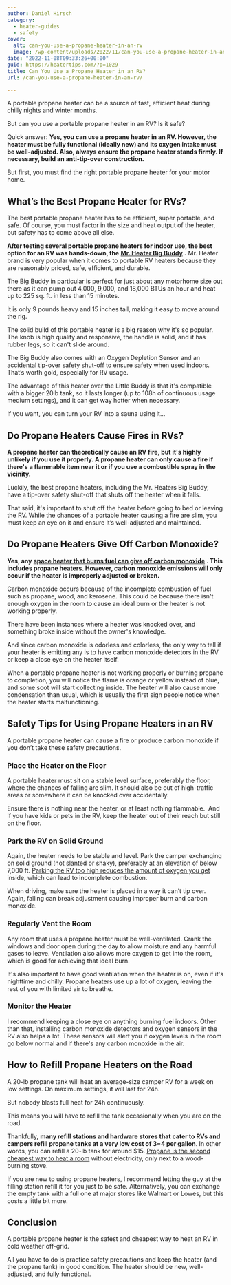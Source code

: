 ```yaml
---
author: Daniel Hirsch
category:
  - heater-guides
  - safety
cover:
  alt: can-you-use-a-propane-heater-in-an-rv
  image: /wp-content/uploads/2022/11/can-you-use-a-propane-heater-in-an-rv.jpg
date: "2022-11-08T09:33:26+00:00"
guid: https://heatertips.com/?p=1029
title: Can You Use a Propane Heater in an RV?
url: /can-you-use-a-propane-heater-in-an-rv/

---
```

A portable propane heater can be a source of fast, efficient heat during chilly nights and winter months.

But can you use a portable propane heater in an RV? Is it safe?

Quick answer: **Yes, you can use a propane heater in an RV. However, the heater must be fully functional (ideally new) and its oxygen intake must be well-adjusted. Also, always ensure the propane heater stands firmly. If necessary, build an anti-tip-over construction.**

But first, you must find the right portable propane heater for your motor home.

## What’s the Best Propane Heater for RVs?

The best portable propane heater has to be efficient, super portable, and safe. Of course, you must factor in the size and heat output of the heater, but safety has to come above all else.

**After testing several portable propane heaters for indoor use, the best option for an RV was hands-down, the** [**Mr. Heater Big Buddy**](/recommended-products/propane-heater/) **.** Mr. Heater brand is very popular when it comes to portable RV heaters because they are reasonably priced, safe, efficient, and durable.

The Big Buddy in particular is perfect for just about any motorhome size out there as it can pump out 4,000, 9,000, and 18,000 BTUs an hour and heat up to 225 sq. ft. in less than 15 minutes.

It is only 9 pounds heavy and 15 inches tall, making it easy to move around the rig.

The solid build of this portable heater is a big reason why it's so popular. The knob is high quality and responsive, the handle is solid, and it has rubber legs, so it can't slide around.

The Big Buddy also comes with an Oxygen Depletion Sensor and an accidental tip-over safety shut-off to ensure safety when used indoors. That’s worth gold, especially for RV usage.

The advantage of this heater over the Little Buddy is that it's compatible with a bigger 20lb tank, so it lasts longer (up to 108h of continuous usage medium settings), and it can get way hotter when necessary.

If you want, you can turn your RV into a sauna using it…

## Do Propane Heaters Cause Fires in RVs?

**A propane heater can theoretically cause an RV fire, but it's highly unlikely if you use it properly. A propane heater can only cause a fire if there's a flammable item near it or if you use a combustible spray in the vicinity.**

Luckily, the best propane heaters, including the Mr. Heaters Big Buddy, have a tip-over safety shut-off that shuts off the heater when it falls.

That said, it's important to shut off the heater before going to bed or leaving the RV. While the chances of a portable heater causing a fire are slim, you must keep an eye on it and ensure it’s well-adjusted and maintained.

## Do Propane Heaters Give Off Carbon Monoxide?

**Yes, any** [**space heater that burns fuel can give off carbon monoxide**](/do-space-heaters-emit-carbon-monoxide/) **. This includes propane heaters. However, carbon monoxide emissions will only occur if the heater is improperly adjusted or broken.**

Carbon monoxide occurs because of the incomplete combustion of fuel such as propane, wood, and kerosene. This could be because there isn't enough oxygen in the room to cause an ideal burn or the heater is not working properly.

There have been instances where a heater was knocked over, and something broke inside without the owner's knowledge.

And since carbon monoxide is odorless and colorless, the only way to tell if your heater is emitting any is to have carbon monoxide detectors in the RV or keep a close eye on the heater itself.

When a portable propane heater is not working properly or burning propane to completion, you will notice the flame is orange or yellow instead of blue, and some soot will start collecting inside. The heater will also cause more condensation than usual, which is usually the first sign people notice when the heater starts malfunctioning.

## Safety Tips for Using Propane Heaters in an RV

A portable propane heater can cause a fire or produce carbon monoxide if you don’t take these safety precautions.

### Place the Heater on the Floor

A portable heater must sit on a stable level surface, preferably the floor, where the chances of falling are slim. It should also be out of high-traffic areas or somewhere it can be knocked over accidentally.

Ensure there is nothing near the heater, or at least nothing flammable.  And if you have kids or pets in the RV, keep the heater out of their reach but still on the floor.

### Park the RV on Solid Ground

Again, the heater needs to be stable and level. Park the camper exchanging on solid ground (not slanted or shaky), preferably at an elevation of below 7,000 ft. [Parking the RV too high reduces the amount of oxygen you get](https://www.ncbi.nlm.nih.gov/books/NBK539701/) inside, which can lead to incomplete combustion.

When driving, make sure the heater is placed in a way it can’t tip over. Again, falling can break adjustment causing improper burn and carbon monoxide.

### Regularly Vent the Room

Any room that uses a propane heater must be well-ventilated. Crank the windows and door open during the day to allow moisture and any harmful gases to leave. Ventilation also allows more oxygen to get into the room, which is good for achieving that ideal burn.

It's also important to have good ventilation when the heater is on, even if it's nighttime and chilly. Propane heaters use up a lot of oxygen, leaving the rest of you with limited air to breathe.

### Monitor the Heater

I recommend keeping a close eye on anything burning fuel indoors. Other than that, installing carbon monoxide detectors and oxygen sensors in the RV also helps a lot. These sensors will alert you if oxygen levels in the room go below normal and if there's any carbon monoxide in the air.

## **How to Refill Propane Heaters on the Road**

A 20-lb propane tank will heat an average-size camper RV for a week on low settings. On maximum settings, it will last for 24h.

But nobody blasts full heat for 24h continuously.

This means you will have to refill the tank occasionally when you are on the road.

Thankfully, **many refill stations and hardware stores that cater to RVs and campers refill propane tanks at a very low cost of $3-$4 per gallon**. In other words, you can refill a 20-lb tank for around $15. [Propane is the second cheapest way to heat a room](/how-to-heat-room-without-electricity/) without electricity, only next to a wood-burning stove.

If you are new to using propane heaters, I recommend letting the guy at the filling station refill it for you just to be safe. Alternatively, you can exchange the empty tank with a full one at major stores like Walmart or Lowes, but this costs a little bit more.

## **Conclusion**

A portable propane heater is the safest and cheapest way to heat an RV in cold weather off-grid.

All you have to do is practice safety precautions and keep the heater (and the propane tank) in good condition. The heater should be new, well-adjusted, and fully functional.
